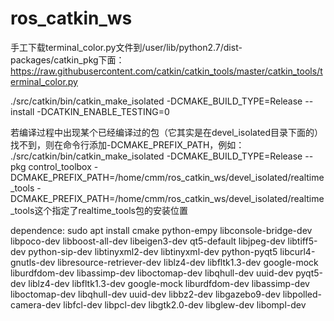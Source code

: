 # ros_catkin_ws


手工下载terminal_color.py文件到/user/lib/python2.7/dist-packages/catkin_pkg下面：
https://raw.githubusercontent.com/catkin/catkin_tools/master/catkin_tools/terminal_color.py

./src/catkin/bin/catkin_make_isolated -DCMAKE_BUILD_TYPE=Release --install -DCATKIN_ENABLE_TESTING=0

若编译过程中出现某个已经编译过的包（它其实是在devel_isolated目录下面的）找不到，则在命令行添加-DCMAKE_PREFIX_PATH，例如：
 ./src/catkin/bin/catkin_make_isolated -DCMAKE_BUILD_TYPE=Release --pkg control_toolbox -DCMAKE_PREFIX_PATH=/home/cmm/ros_catkin_ws/devel_isolated/realtime_tools
 -DCMAKE_PREFIX_PATH=/home/cmm/ros_catkin_ws/devel_isolated/realtime_tools这个指定了realtime_tools包的安装位置


dependence:
sudo apt install cmake python-empy libconsole-bridge-dev libpoco-dev libboost-all-dev libeigen3-dev qt5-default libjpeg-dev libtiff5-dev python-sip-dev libtinyxml2-dev libtinyxml-dev python-pyqt5 libcurl4-gnutls-dev libresource-retriever-dev liblz4-dev libfltk1.3-dev google-mock liburdfdom-dev libassimp-dev liboctomap-dev libqhull-dev uuid-dev pyqt5-dev liblz4-dev libfltk1.3-dev google-mock liburdfdom-dev libassimp-dev liboctomap-dev libqhull-dev uuid-dev libbz2-dev libgazebo9-dev libpolled-camera-dev libfcl-dev libpcl-dev libgtk2.0-dev libglew-dev  libompl-dev

